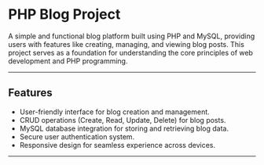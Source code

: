 # PHP Blog Project  

A simple and functional blog platform built using PHP and MySQL, providing users with features like creating, managing, and viewing blog posts. This project serves as a foundation for understanding the core principles of web development and PHP programming.

---

## **Features**  

- User-friendly interface for blog creation and management.  
- CRUD operations (Create, Read, Update, Delete) for blog posts.  
- MySQL database integration for storing and retrieving blog data.  
- Secure user authentication system.  
- Responsive design for seamless experience across devices.  

---
